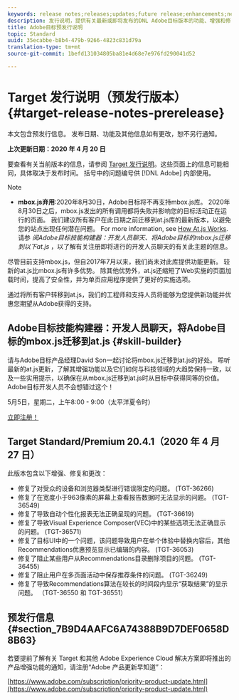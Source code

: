 ```yaml
---
keywords: release notes;releases;updates;future release;enhancements;new features;fixes;updates
description: 发行说明，提供有关最新或即将发布的DNL Adobe目标版本的功能、增强和修复的信息。
title: Adobe目标预发行说明
topic: Standard
uuid: 35ecabbe-b8b4-479b-9266-4823c831d79a
translation-type: tm+mt
source-git-commit: 1befd131034805ba81e4d68e7e976fd290041d52

---
```



# Target 发行说明（预发行版本）{#target-release-notes-prerelease}

本文包含预发行信息。 发布日期、功能及其他信息如有更改，恕不另行通知。

**上次更新日期：2020 年 4 月 20 日**

要查看有关当前版本的信息，请参阅 [Target 发行说明](release-notes.md)。这些页面上的信息可能相同，具体取决于发布时间。 括号中的问题编号供 [!DNL Adobe] 内部使用。

>[!NOTE]
>
>* **mbox.js弃用**:2020年8月30日，Adobe目标将不再支持mbox.js库。 2020年8月30日之后，mbox.js发出的所有调用都将失败并影响您的目标活动正在运行的页面。 我们建议所有客户在此日期之前迁移到at.js库的最新版本，以避免您的站点出现任何潜在问题。 For more information, see [How At.js Works](/help/c-implementing-target/c-implementing-target-for-client-side-web/c-how-atjs-works/how-atjs-works.md). 请参 *阅Adobe目标技能构建器：开发人员聊天、将Adobe目标的mbox.js迁移到以下at.js* ，以了解有关注册即将进行的开发人员聊天的有关此主题的信息。
   >
   >   
   尽管目前支持mbox.js，但自2017年7月以来，我们尚未对此库提供功能更新。 较新的at.js比mbox.js有许多优势。 除其他优势外，at.js还缩短了Web实施的页面加载时间，提高了安全性，并为单页应用程序提供了更好的实施选项。
   >
   >   
   通过将所有客户转移到at.js，我们的工程师和支持人员将能够为您提供新功能并优惠您期望从Adobe获得的支持。


## Adobe目标技能构建器：开发人员聊天，将Adobe目标的mbox.js迁移到at.js {#skill-builder}

请与Adobe目标产品经理David Son一起讨论将mbox.js迁移到at.js的好处。 聆听最新的at.js更新，了解其增强功能以及它们如何与科技领域的大趋势保持一致，以及一些实用提示，以确保在从mbox.js迁移到at.js时从目标中获得同等的价值。 Adobe目标开发人员不会想错过这个！

5月5日，星期二，上午8:00 - 9:00（太平洋夏令时）

[立即注册！](https://atskillbuilder-devchat.experienceleague.adobeevents.com/)

## Target Standard/Premium 20.4.1（2020 年 4 月 27 日） 

此版本包含以下增强、修复和更改：

* 修复了对受众的设备和浏览器类型进行错误限定的问题。 (TGT-36266)
* 修复了在宽度小于963像素的屏幕上查看报告数据时无法显示的问题。 (TGT-36549)
* 修复了导致自动个性化报表无法正确呈现的问题。 (TGT-36619)
* 修复了导致Visual Experience Composer(VEC)中的某些选项无法正确显示的问题。 (TGT-36571)
* 修复了目标UI中的一个问题，该问题导致用户在单个体验中替换内容后，其他Recommendations优惠预览显示已编辑的内容。 (TGT-36053)
* 修复了阻止某些用户从Recommendations目录删除项目的问题。 (TGT-36455)
* 修复了阻止用户在多页面活动中保存推荐条件的问题。 (TGT-36249)
* 修复了导致Recommendations算法在较长的时间段内显示“获取结果”的显示问题。 （TGT-36550 和 TGT-36551）

## 预发行信息 {#section_7B9D4AAFC6A74388B9D7DEF0658D8B63}

若要提前了解有关 Target 和其他 Adobe Experience Cloud 解决方案即将推出的产品增强功能的通知，请注册“Adobe 产品更新早知道”：

[https://www.adobe.com/subscription/priority-product-update.html](https://www.adobe.com/subscription/priority-product-update.html)

